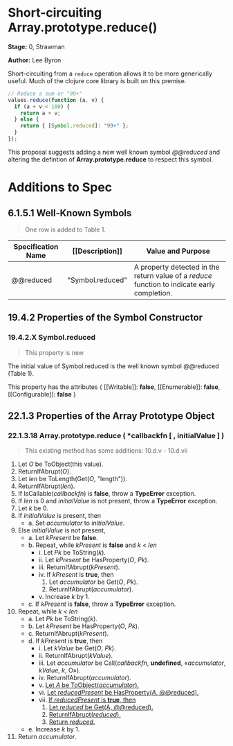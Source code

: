 # Short-circuiting Array.prototype.reduce()

**Stage:** 0, Strawman

**Author:** Lee Byron

Short-circuiting from a `reduce` operation allows it to be more generically
useful. Much of the clojure core library is built on this premise.

```js
// Reduce a sum or "99+"
values.reduce(function (a, v) {
  if (a + v < 100) {
    return a + v;
  } else {
    return { [Symbol.reduced]: "99+" };
  }
});
```

This proposal suggests adding a new well known symbol *@@reduced* and altering
the defintion of **Array.prototype.reduce** to respect this symbol.


# Additions to Spec

## 6.1.5.1  Well-Known Symbols
> One row is added to Table 1.

| Specification Name | [[Description]] | Value and Purpose |
| ------------------ | --------------- | ----------------- |
| @@reduced  | "Symbol.reduced" | A property detected in the return value of a *reduce* function to indicate early completion. |


## 19.4.2  Properties of the Symbol Constructor

### 19.4.2.X  Symbol.reduced
> This property is new

The initial value of Symbol.reduced is the well known symbol @@reduced (Table 1).

This property has the attributes { [[Writable]]: **false**, [[Enumerable]]: **false**, [[Configurable]]: **false** }



## 22.1.3  Properties of the Array Prototype Object

### 22.1.3.18  Array.prototype.reduce ( *callbackfn [ , initialValue ] )
> This existing method has some additions: 10.d.v - 10.d.vii

  1. Let *O* be ToObject(this value).
  2. ReturnIfAbrupt(*O*).
  3. Let *len* be ToLength(Get(*O*, "length")).
  4. ReturnIfAbrupt(*len*).
  5. If IsCallable(*callbackfn*) is **false**, throw a **TypeError** exception.
  6. If *len* is 0 and *initialValue* is not present, throw a **TypeError** exception.
  7. Let *k* be 0.
  8. If *initialValue* is present, then
      * a. Set *accumulator* to *initialValue*.
  9. Else *initialValue* is not present,
      * a. Let *kPresent* be **false**.
      * b. Repeat, while *kPresent* is **false** and *k* < *len*
          * i. Let *Pk* be ToString(*k*).
          * ii. Let *kPresent* be HasProperty(*O*, *Pk*).
          * iii. ReturnIfAbrupt(*kPresent*).
          * iv. If *kPresent* is **true**, then
              1. Let *accumulator* be Get(*O*, *Pk*).
              2. ReturnIfAbrupt(*accumulator*).
          * v. Increase *k* by 1.
      * c. If *kPresent* is **false**, throw a **TypeError** exception.
  10. Repeat, while *k* < *len*
      * a. Let *Pk* be ToString(*k*).
      * b. Let *kPresent* be HasProperty(*O*, *Pk*).
      * c. ReturnIfAbrupt(*kPresent*).
      * d. If *kPresent* is **true**, then
          * i. Let *kValue* be Get(*O*, *Pk*).
          * ii. ReturnIfAbrupt(*kValue*).
          * iii. Let *accumulator* be Call(*callbackfn*, **undefined**, «*accumulator*, *kValue*, *k*, O»).
          * iv. ReturnIfAbrupt(*accumulator*).
          * v. <ins>Let *A* be ToObject(*accumulator*).</ins>
          * vi. <ins>Let *reducedPresent* be HasProperty(*A*, @@reduced).</ins>
          * vii. <ins>If *reducedPresent* is **true**, then</ins>
              1. <ins>Let *reduced* be Get(A, @@reduced).</ins>
              2. <ins>ReturnIfAbrupt(*reduced*).</ins>
              3. <ins>Return *reduced*.</ins>
      * e. Increase *k* by 1.
  11. Return *accumulator*.
